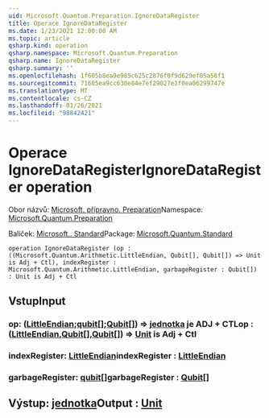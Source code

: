 ```yaml
---
uid: Microsoft.Quantum.Preparation.IgnoreDataRegister
title: Operace IgnoreDataRegister
ms.date: 1/23/2021 12:00:00 AM
ms.topic: article
qsharp.kind: operation
qsharp.namespace: Microsoft.Quantum.Preparation
qsharp.name: IgnoreDataRegister
qsharp.summary: ''
ms.openlocfilehash: 1f605b8ea9e985c625c2876f0f9d629ef05a58f1
ms.sourcegitcommit: 71605ea9cc630e84e7ef29027e1f0ea06299747e
ms.translationtype: MT
ms.contentlocale: cs-CZ
ms.lasthandoff: 01/26/2021
ms.locfileid: "98842421"
---
```

# <a name="ignoredataregister-operation"></a><span data-ttu-id="c5def-102">Operace IgnoreDataRegister</span><span class="sxs-lookup"><span data-stu-id="c5def-102">IgnoreDataRegister operation</span></span>

<span data-ttu-id="c5def-103">Obor názvů: [Microsoft. přípravno. Preparation](xref:Microsoft.Quantum.Preparation)</span><span class="sxs-lookup"><span data-stu-id="c5def-103">Namespace: [Microsoft.Quantum.Preparation](xref:Microsoft.Quantum.Preparation)</span></span>

<span data-ttu-id="c5def-104">Balíček: [Microsoft.. Standard](https://nuget.org/packages/Microsoft.Quantum.Standard)</span><span class="sxs-lookup"><span data-stu-id="c5def-104">Package: [Microsoft.Quantum.Standard](https://nuget.org/packages/Microsoft.Quantum.Standard)</span></span>




```qsharp
operation IgnoreDataRegister (op : ((Microsoft.Quantum.Arithmetic.LittleEndian, Qubit[], Qubit[]) => Unit is Adj + Ctl), indexRegister : Microsoft.Quantum.Arithmetic.LittleEndian, garbageRegister : Qubit[]) : Unit is Adj + Ctl
```


## <a name="input"></a><span data-ttu-id="c5def-105">Vstup</span><span class="sxs-lookup"><span data-stu-id="c5def-105">Input</span></span>

### <a name="op--littleendianqubitqubit--unit--is-adj--ctl"></a><span data-ttu-id="c5def-106">op: ([LittleEndian](xref:Microsoft.Quantum.Arithmetic.LittleEndian);[qubit](xref:microsoft.quantum.lang-ref.qubit)[];[Qubit](xref:microsoft.quantum.lang-ref.qubit)[]) => [jednotka](xref:microsoft.quantum.lang-ref.unit)  je ADJ + CTL</span><span class="sxs-lookup"><span data-stu-id="c5def-106">op : ([LittleEndian](xref:Microsoft.Quantum.Arithmetic.LittleEndian),[Qubit](xref:microsoft.quantum.lang-ref.qubit)[],[Qubit](xref:microsoft.quantum.lang-ref.qubit)[]) => [Unit](xref:microsoft.quantum.lang-ref.unit)  is Adj + Ctl</span></span>




### <a name="indexregister--littleendian"></a><span data-ttu-id="c5def-107">indexRegister: [LittleEndian](xref:Microsoft.Quantum.Arithmetic.LittleEndian)</span><span class="sxs-lookup"><span data-stu-id="c5def-107">indexRegister : [LittleEndian](xref:Microsoft.Quantum.Arithmetic.LittleEndian)</span></span>




### <a name="garbageregister--qubit"></a><span data-ttu-id="c5def-108">garbageRegister: [qubit](xref:microsoft.quantum.lang-ref.qubit)[]</span><span class="sxs-lookup"><span data-stu-id="c5def-108">garbageRegister : [Qubit](xref:microsoft.quantum.lang-ref.qubit)[]</span></span>





## <a name="output--unit"></a><span data-ttu-id="c5def-109">Výstup: [jednotka](xref:microsoft.quantum.lang-ref.unit)</span><span class="sxs-lookup"><span data-stu-id="c5def-109">Output : [Unit](xref:microsoft.quantum.lang-ref.unit)</span></span>

